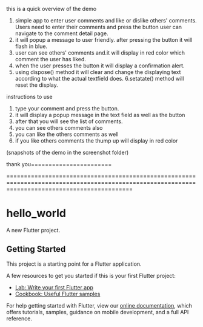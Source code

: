 this is a quick overview of the demo

1. simple app to enter user comments and like or dislike others' comments. Users need to enter their comments and press the button user can navigate to the comment detail page.
2. it will popup a message to user friendly. after pressing the button it will flash in blue.
3. user can see others' comments and.it will display in red color which comment the user has liked.
4. when the user presses the button it will display a confirmation alert.
5. using dispose() method it will clear and change the displaying text according to what the actual textfield does.
6.setatate() method will reset the display.

instructions to use
1. type your comment and press the button.
2. it will display a popup message in the text field as well as the button
3. after that you will see the list of comments.
4. you can see others comments also
5. you can like the others comments as well
6. if you like others comments the thump up will display in red color

(snapshots of the demo in the screenshot folder)

thank you=======================


================================================================================================================================================
# hello_world

A new Flutter project.

## Getting Started

This project is a starting point for a Flutter application.

A few resources to get you started if this is your first Flutter project:

- [Lab: Write your first Flutter app](https://flutter.dev/docs/get-started/codelab)
- [Cookbook: Useful Flutter samples](https://flutter.dev/docs/cookbook)

For help getting started with Flutter, view our
[online documentation](https://flutter.dev/docs), which offers tutorials,
samples, guidance on mobile development, and a full API reference.
